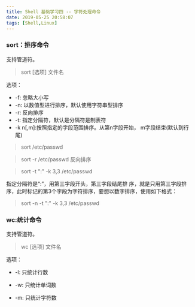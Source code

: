 ```yaml
---
title: Shell 基础学习四 -- 字符处理命令
date: 2019-05-25 20:58:07
tags: [Shell,Linux]
---
```




### sort：排序命令
支持管道符。

> sort [选项] 文件名

选项：
<!-- more -->
* -f: 忽略大小写
* -n: 以数值型进行排序，默认使用字符串型排序 
* -r: 反向排序 
* -t: 指定分隔符，默认是分隔符是制表符
* -k n[,m]:按照指定的字段范围排序。从第n字段开始， m字段结束(默认到行尾)

> sort /etc/passwd


> sort -r /etc/passwd
 反向排序

 > sort -t ":" -k 3,3 /etc/passwd

 指定分隔符是“:”，用第三字段开头，第三字段结尾排 序，就是只用第三字段排序，此时标记的第3个字段为字符排序，要想以数字排序，使用如下格式：


 > sort -n -t ":" -k 3,3 /etc/passwd



### wc:统计命令


支持管道符。

> wc [选项] 文件名

选项：
* -l: 只统计行数 

* -w: 只统计单词数 

* -m: 只统计字符数